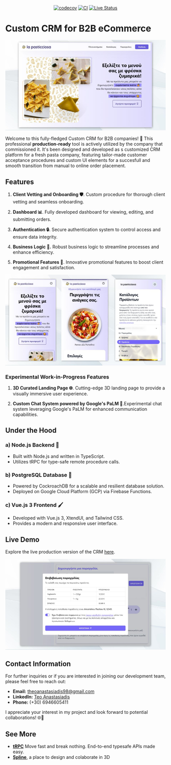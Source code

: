 <div align="center">

[![codecov](https://codecov.io/github/TheoAnastasiadis/la-pasticciosa/graph/badge.svg?token=1PNKQ0MFMW)](https://codecov.io/github/TheoAnastasiadis/la-pasticciosa)
[![CI](https://github.com/TheoAnastasiadis/la-pasticciosa/actions/workflows/ci.yaml/badge.svg?branch=main)](https://github.com/TheoAnastasiadis/la-pasticciosa/actions/workflows/ci.yaml)
[![Live Status](https://img.shields.io/badge/Status-Online-blue.svg)](link-to-live-status)

</div>

# Custom CRM for B2B eCommerce

![Landing Page Screenshot](./src/client/src/assets/screenshot1.jpg)

Welcome to this fully-fledged Custom CRM for B2B companies! 🚀 This professional **production-ready** tool is actively utilized by the company that commissioned it. It's been designed and developed as s customized CRM platform for a fresh pasta company, featuring tailor-made customer acceptance procedures and custom UI elements for a succesfull and smooth transition from manual to online order placement.

## Features

1. **Client Vetting and Onboarding 🛡️**. Custom procedure for thorough client vetting and seamless onboarding.

2. **Dashboard 📊**. Fully developed dashboard for viewing, editing, and submitting orders.

3. **Authentication 🔒**. Secure authentication system to control access and ensure data integrity.

4. **Business Logic 🧠.** Robust business logic to streamline processes and enhance efficiency.

5. **Promotional Features 🌟**. Innovative promotional features to boost client engagement and satisfaction.

![Mobile Page Screenshot](./src/client/src/assets/screenshot2.jpg)

### Experimental Work-in-Progress Features

1. **3D Curated Landing Page 🌐**. Cutting-edge 3D landing page to provide a visually immersive user experience.

2. **Custom Chat System powered by Google's PaLM 💬**.Experimental chat system leveraging Google's PaLM for enhanced communication capabilities.

## Under the Hood

### a) Node.js Backend 🚂

- Built with Node.js and written in TypeScript.
- Utilizes tRPC for type-safe remote procedure calls.

### b) PostgreSQL Database 🐘

- Powered by CockroachDB for a scalable and resilient database solution.
- Deployed on Google Cloud Platform (GCP) via Firebase Functions.

### c) Vue.js 3 Frontend 🖌️

- Developed with Vue.js 3, XtendUI, and Tailwind CSS.
- Provides a modern and responsive user interface.

## Live Demo

Explore the live production version of the CRM [here](https://b2b.lapasticciosa.gr).

![Landing Page Screenshot](./src/client/src/assets/screenshot3.jpg)

## Contact Information

For further inquiries or if you are interested in joining our development team, please feel free to reach out:

- **Email:** [theoanastasiadis98@gmail.com](mailto:theoanastasiadis98@gmail.com)
- **LinkedIn:** [Teo Anastasiadis](https://www.linkedin.com/in/teo-anastasiadis/)
- **Phone:** (+30) 6946605411

I appreciate your interest in my project and look forward to potential collaborations! 🌐🚀

## See More

- **[tRPC](https://github.com/trpc/trpc)** Move fast and break nothing.
  End-to-end typesafe APIs made easy.
- **[Spline](https://spline.design/)**, a place to design and colaborate in 3D
